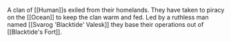 A clan of [[Human]]s exiled from their homelands. They have taken to piracy on the [[Ocean]] to keep the clan warm and fed. Led by a ruthless man named [[Svarog 'Blacktide' Valesk]] they base their operations out of [[Blacktide's Fort]].